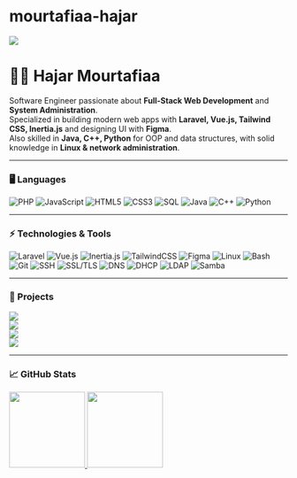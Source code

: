 # mourtafiaa-hajar
[![](https://raw.githubusercontent.com/hajarmourtafiaa/hajarmourtafiaa/master/profile.gif)](https://github.com/hajarmourtafiaa)

# 👩‍💻 Hajar Mourtafiaa  

Software Engineer passionate about **Full-Stack Web Development** and **System Administration**.  
Specialized in building modern web apps with **Laravel, Vue.js, Tailwind CSS, Inertia.js** and designing UI with **Figma**.  
Also skilled in **Java, C++, Python** for OOP and data structures, with solid knowledge in **Linux & network administration**.  

---

### 🖥️ Languages

![PHP](https://img.shields.io/badge/-PHP-000?&logo=php)
![JavaScript](https://img.shields.io/badge/-JavaScript-000?&logo=JavaScript)
![HTML5](https://img.shields.io/badge/-HTML5-000?&logo=html5)
![CSS3](https://img.shields.io/badge/-CSS3-000?&logo=css3&logoColor=264de4)
![SQL](https://img.shields.io/badge/-MySQL-000?&logo=mysql)
![Java](https://img.shields.io/badge/-Java-000?&logo=Java&logoColor=007396)
![C++](https://img.shields.io/badge/-C++-000?&logo=c%2b%2b&logoColor=00599C)
![Python](https://img.shields.io/badge/-Python-000?&logo=Python)

---

### ⚡ Technologies & Tools

![Laravel](https://img.shields.io/badge/-Laravel-000?&logo=laravel&logoColor=FF2D20)
![Vue.js](https://img.shields.io/badge/-Vue.js-000?&logo=vue.js)
![Inertia.js](https://img.shields.io/badge/-Inertia.js-000?&logo=inertia)
![TailwindCSS](https://img.shields.io/badge/-Tailwind%20CSS-000?&logo=tailwind-css)
![Figma](https://img.shields.io/badge/-Figma-000?&logo=figma)
![Linux](https://img.shields.io/badge/-Linux-000?&logo=linux)
![Bash](https://img.shields.io/badge/-Bash-000?&logo=gnu-bash)
![Git](https://img.shields.io/badge/-Git-000?&logo=git)
![SSH](https://img.shields.io/badge/-SSH-000?&logo=openssh)
![SSL/TLS](https://img.shields.io/badge/-SSL%2FTLS-000?&logo=letsencrypt)
![DNS](https://img.shields.io/badge/-DNS-000?&logo=cloudflare)
![DHCP](https://img.shields.io/badge/-DHCP-000?&logo=ipfs)
![LDAP](https://img.shields.io/badge/-LDAP-000?&logo=openldap)
![Samba](https://img.shields.io/badge/-Samba-000?&logo=samba)

---

### 🚀 Projects

[![](https://img.shields.io/badge/-🌐%20E-Commerce%20Platform-000)](https://github.com/)  
[![](https://img.shields.io/badge/-📊%20Admin%20Dashboard-000)](https://github.com/)  
[![](https://img.shields.io/badge/-🎨%20UI%20Designs%20(Figma)-000)](https://github.com/)  
[![](https://img.shields.io/badge/-⚙️%20System%20Admin%20Scripts-000)](https://github.com/)  

---

### 📈 GitHub Stats  

<a href="https://github.com/hajarmourtafiaa">
  <img height="137px" src="https://github-readme-stats.vercel.app/api?username=hajarmourtafiaa&hide_title=true&hide_border=true&show_icons=true&include_all_commits=true&count_private=true&line_height=21&text_color=000&icon_color=000&bg_color=0,ea6161,ffc64d,fffc4d,52fa5a&theme=graywhite" />
  <img height="137px" src="https://github-readme-stats.vercel.app/api/top-langs/?username=hajarmourtafiaa&hide=html&hide_title=true&hide_border=true&layout=compact&langs_count=6&text_color=000&icon_color=fff&bg_color=0,52fa5a,4dfcff,c64dff&theme=graywhite" />
</a>
